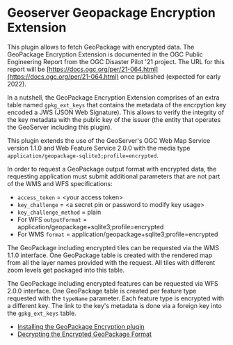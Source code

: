 # Geoserver Geopackage Encryption Extension

This plugin allows to fetch GeoPackage with encrypted data. The GeoPackage Encryption Extension is documented in the OGC Public Engineering Report from the OGC Disaster Pilot '21 project. The URL for this report will be [https://docs.ogc.org/per/21-064.html](https://docs.ogc.org/per/21-064.html) once published (expected for early 2022).

In a nutshell, the GeoPackage Encryption Extension comprises of an extra table named `gpkg_ext_keys` that contains the metadata of the encrpytion key encoded a JWS (JSON Web Signature). This allows to verify the integrity of the key metadata with the public key of the issuer (the entity that operates the GeoServer including this plugin).

This plugin extends the use of the GeoServer's OGC Web Map Service version 1.1.0 and Web Feature Service 2.0.0 with the media type `application/geopackage-sqlite3;profile=encrypted`. 

In order to request a GeoPackage output format with encrypted data, the requesting application must submit additional parameters that are not part of the WMS and WFS specifications:

* `access_token` = <your access token\>
* `key_challenge` = <a secret pin or password to modify key usage\>
* `key_challenge_method` = plain
* For WFS `outputFormat` = application/geopackage+sqlite3;profile=encrypted
* For WMS `format` = application/geopackage+sqlite3;profile=encrypted

The GeoPackage including encrypted tiles can be requested via the WMS 1.1.0 interface. One GeoPackage table is created with the rendered map from all the layer names provided with the request. All tiles with different zoom levels get packaged into this table. 

The GeoPackage including encrypted features can be requested via WFS 2.0.0 interface. One GeoPackage table is created per feature type requested with the `typeName` parameter. Each feature type is encrypted with a different key. The link to the key's metadata is done via a foreign key into the `gpkg_ext_keys` table.

* [Installing the GeoPackage Encryption plugin](/INSTALL.md)
* [Decrypting the Encrypted GeoPackage Format](/DECRYPTING.md)
